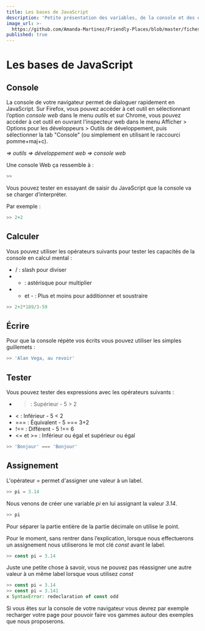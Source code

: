 ```yaml
---
title: Les bases de JavaScript
description: 'Petite présentation des variables, de la console et des opérateurs.'
image_url: >-
  https://github.com/Amanda-Martinez/Friendly-Places/blob/master/fiches/img/variables.jpg?raw=true
published: true
---
```

# Les bases de JavaScript

## Console
La console de votre navigateur permet de dialoguer rapidement en JavaScript. Sur Firefox, vous pouvez accéder à cet outil en sélectionnant l’option *console web* dans le menu *outils* et sur Chrome, vous pouvez accéder à cet outil en ouvrant l'inspecteur web dans le menu Afficher > Options pour les développeurs > Outils de développement, puis sélectionner la tab "Console" (ou simplement en utilisant le raccourci pomme+maj+c).

*=> outils => développement web => console web*

Une console Web ça ressemble à :
```javascript
>>
```

Vous pouvez tester en essayant de saisir du JavaScript que la console va se charger d’interpréter.

Par exemple :
```javascript
>> 2+2
```

## Calculer
Vous pouvez utiliser les opérateurs suivants pour tester les capacités de la console en calcul mental :
- / : slash pour diviser
- * : astérisque pour multiplier
- + et - : Plus et moins pour additionner et soustraire

```javascript
>> 2+2*189/3-59
```

## Écrire
Pour que la console répète vos écrits vous pouvez utiliser les simples guillemets :

```javascript
>> 'Alan Vega, au revoir'
```

## Tester
Vous pouvez tester des expressions avec les opérateurs suivants :
- > : Supérieur - 5 > 2
- < : Inférieur - 5 < 2
- === : Équivalent - 5 === 3+2
- !== : Différent - 5 !== 6
- <= et >= : Inférieur ou égal et supérieur ou égal

```javascript
>> 'Bonjour' === 'Bonjour'
```

## Assignement
L'opérateur = permet d'assigner une valeur à un label.

```javascript
>> pi = 3.14
```

Nous venons de créer une variable *pi* en lui assignant la valeur *3.14*.

```javascript
>> pi
```

Pour séparer la partie entière de la partie décimale on utilise le point.

Pour le moment, sans rentrer dans l’explication, lorsque nous effectuerons un assignement nous utiliserons le mot clé *const* avant le label.

```javascript
>> const pi = 3.14
```

Juste une petite chose à savoir, vous ne pouvez pas réassigner une autre valeur à un même label lorsque vous utilisez *const*

```javascript
>> const pi = 3.14
>> const pi = 3.141
x SyntaxError: redeclaration of const odd
```

Si vous êtes sur la console de votre navigateur vous devrez par exemple recharger votre page pour pouvoir faire vos gammes autour des exemples que nous proposerons.
